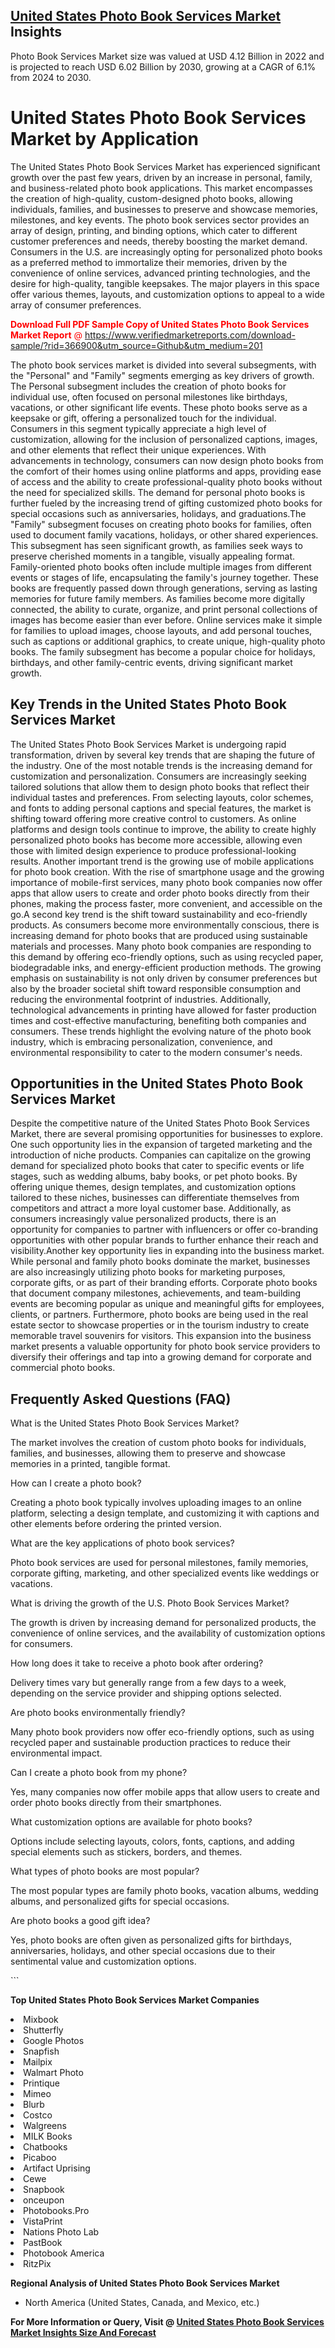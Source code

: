 <h2><a href="https://www.verifiedmarketreports.com/download-sample/?rid=366900&amp;utm_source=Github&amp;utm_medium=201" target="_blank">United States Photo Book Services Market</a> Insights</h2><p>Photo Book Services Market size was valued at USD 4.12 Billion in 2022 and is projected to reach USD 6.02 Billion by 2030, growing at a CAGR of 6.1% from 2024 to 2030.</p><p><h1>United States Photo Book Services Market by Application</h1><p>The United States Photo Book Services Market has experienced significant growth over the past few years, driven by an increase in personal, family, and business-related photo book applications. This market encompasses the creation of high-quality, custom-designed photo books, allowing individuals, families, and businesses to preserve and showcase memories, milestones, and key events. The photo book services sector provides an array of design, printing, and binding options, which cater to different customer preferences and needs, thereby boosting the market demand. Consumers in the U.S. are increasingly opting for personalized photo books as a preferred method to immortalize their memories, driven by the convenience of online services, advanced printing technologies, and the desire for high-quality, tangible keepsakes. The major players in this space offer various themes, layouts, and customization options to appeal to a wide array of consumer preferences.<p><span class=""><span style="color: #ff0000;"><strong>Download Full PDF Sample Copy of United States Photo Book Services Market Report</strong> @ </span><a href="https://www.verifiedmarketreports.com/download-sample/?rid=366900&amp;utm_source=Github&amp;utm_medium=201" target="_blank">https://www.verifiedmarketreports.com/download-sample/?rid=366900&amp;utm_source=Github&amp;utm_medium=201</a></span></p>The photo book services market is divided into several subsegments, with the "Personal" and "Family" segments emerging as key drivers of growth. The Personal subsegment includes the creation of photo books for individual use, often focused on personal milestones like birthdays, vacations, or other significant life events. These photo books serve as a keepsake or gift, offering a personalized touch for the individual. Consumers in this segment typically appreciate a high level of customization, allowing for the inclusion of personalized captions, images, and other elements that reflect their unique experiences. With advancements in technology, consumers can now design photo books from the comfort of their homes using online platforms and apps, providing ease of access and the ability to create professional-quality photo books without the need for specialized skills. The demand for personal photo books is further fueled by the increasing trend of gifting customized photo books for special occasions such as anniversaries, holidays, and graduations.The "Family" subsegment focuses on creating photo books for families, often used to document family vacations, holidays, or other shared experiences. This subsegment has seen significant growth, as families seek ways to preserve cherished moments in a tangible, visually appealing format. Family-oriented photo books often include multiple images from different events or stages of life, encapsulating the family's journey together. These books are frequently passed down through generations, serving as lasting memories for future family members. As families become more digitally connected, the ability to curate, organize, and print personal collections of images has become easier than ever before. Online services make it simple for families to upload images, choose layouts, and add personal touches, such as captions or additional graphics, to create unique, high-quality photo books. The family subsegment has become a popular choice for holidays, birthdays, and other family-centric events, driving significant market growth.<h2>Key Trends in the United States Photo Book Services Market</h2><p>The United States Photo Book Services Market is undergoing rapid transformation, driven by several key trends that are shaping the future of the industry. One of the most notable trends is the increasing demand for customization and personalization. Consumers are increasingly seeking tailored solutions that allow them to design photo books that reflect their individual tastes and preferences. From selecting layouts, color schemes, and fonts to adding personal captions and special features, the market is shifting toward offering more creative control to customers. As online platforms and design tools continue to improve, the ability to create highly personalized photo books has become more accessible, allowing even those with limited design experience to produce professional-looking results. Another important trend is the growing use of mobile applications for photo book creation. With the rise of smartphone usage and the growing importance of mobile-first services, many photo book companies now offer apps that allow users to create and order photo books directly from their phones, making the process faster, more convenient, and accessible on the go.A second key trend is the shift toward sustainability and eco-friendly products. As consumers become more environmentally conscious, there is increasing demand for photo books that are produced using sustainable materials and processes. Many photo book companies are responding to this demand by offering eco-friendly options, such as using recycled paper, biodegradable inks, and energy-efficient production methods. The growing emphasis on sustainability is not only driven by consumer preferences but also by the broader societal shift toward responsible consumption and reducing the environmental footprint of industries. Additionally, technological advancements in printing have allowed for faster production times and cost-effective manufacturing, benefiting both companies and consumers. These trends highlight the evolving nature of the photo book industry, which is embracing personalization, convenience, and environmental responsibility to cater to the modern consumer's needs.<h2>Opportunities in the United States Photo Book Services Market</h2><p>Despite the competitive nature of the United States Photo Book Services Market, there are several promising opportunities for businesses to explore. One such opportunity lies in the expansion of targeted marketing and the introduction of niche products. Companies can capitalize on the growing demand for specialized photo books that cater to specific events or life stages, such as wedding albums, baby books, or pet photo books. By offering unique themes, design templates, and customization options tailored to these niches, businesses can differentiate themselves from competitors and attract a more loyal customer base. Additionally, as consumers increasingly value personalized products, there is an opportunity for companies to partner with influencers or offer co-branding opportunities with other popular brands to further enhance their reach and visibility.Another key opportunity lies in expanding into the business market. While personal and family photo books dominate the market, businesses are also increasingly utilizing photo books for marketing purposes, corporate gifts, or as part of their branding efforts. Corporate photo books that document company milestones, achievements, and team-building events are becoming popular as unique and meaningful gifts for employees, clients, or partners. Furthermore, photo books are being used in the real estate sector to showcase properties or in the tourism industry to create memorable travel souvenirs for visitors. This expansion into the business market presents a valuable opportunity for photo book service providers to diversify their offerings and tap into a growing demand for corporate and commercial photo books.<h2>Frequently Asked Questions (FAQ)</h2><p>What is the United States Photo Book Services Market? </p><p>The market involves the creation of custom photo books for individuals, families, and businesses, allowing them to preserve and showcase memories in a printed, tangible format.</p><p>How can I create a photo book? </p><p>Creating a photo book typically involves uploading images to an online platform, selecting a design template, and customizing it with captions and other elements before ordering the printed version.</p><p>What are the key applications of photo book services? </p><p>Photo book services are used for personal milestones, family memories, corporate gifting, marketing, and other specialized events like weddings or vacations.</p><p>What is driving the growth of the U.S. Photo Book Services Market? </p><p>The growth is driven by increasing demand for personalized products, the convenience of online services, and the availability of customization options for consumers.</p><p>How long does it take to receive a photo book after ordering? </p><p>Delivery times vary but generally range from a few days to a week, depending on the service provider and shipping options selected.</p><p>Are photo books environmentally friendly? </p><p>Many photo book providers now offer eco-friendly options, such as using recycled paper and sustainable production practices to reduce their environmental impact.</p><p>Can I create a photo book from my phone? </p><p>Yes, many companies now offer mobile apps that allow users to create and order photo books directly from their smartphones.</p><p>What customization options are available for photo books? </p><p>Options include selecting layouts, colors, fonts, captions, and adding special elements such as stickers, borders, and themes.</p><p>What types of photo books are most popular? </p><p>The most popular types are family photo books, vacation albums, wedding albums, and personalized gifts for special occasions.</p><p>Are photo books a good gift idea? </p><p>Yes, photo books are often given as personalized gifts for birthdays, anniversaries, holidays, and other special occasions due to their sentimental value and customization options.</p>```</p><p><strong>Top United States Photo Book Services Market Companies</strong></p><div data-test-id=""><p><li>Mixbook</li><li> Shutterfly</li><li> Google Photos</li><li> Snapfish</li><li> Mailpix</li><li> Walmart Photo</li><li> Printique</li><li> Mimeo</li><li> Blurb</li><li> Costco</li><li> Walgreens</li><li> MILK Books</li><li> Chatbooks</li><li> Picaboo</li><li> Artifact Uprising</li><li> Cewe</li><li> Snapbook</li><li> onceupon</li><li> Photobooks.Pro</li><li> VistaPrint</li><li> Nations Photo Lab</li><li> PastBook</li><li> Photobook America</li><li> RitzPix</li></p><div><strong>Regional Analysis of&nbsp;United States Photo Book Services Market</strong></div><ul><li dir="ltr"><p dir="ltr">North America&nbsp;(United States, Canada, and Mexico, etc.)</p></li></ul><p><strong>For More Information or Query, Visit @&nbsp;</strong><strong><a href="https://www.verifiedmarketreports.com/product/photo-book-services-market/?utm_source=Github&amp;utm_medium=201" target="_blank">United States Photo Book Services Market Insights Size And Forecast</a></strong></p></div>
